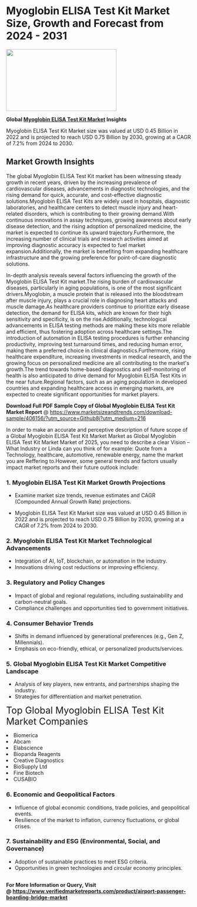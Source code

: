 <H1>Myoglobin ELISA Test Kit Market Size, Growth and Forecast from 2024 - 2031</H1><img class="aligncenter size-medium wp-image-584254" src="https://thirdeyenews.in/wp-content/uploads/2024/09/Global-Market-Research-300x168.jpeg" alt="" width="300" height="168" /><p><strong>Global&nbsp;<a href="https://www.marketsizeandtrends.com/download-sample/406156/?utm_source=Github8j?utm_medium=216">Myoglobin ELISA Test Kit Market</a> Insights</strong></p><p>Myoglobin ELISA Test Kit Market size was valued at USD 0.45 Billion in 2022 and is projected to reach USD 0.75 Billion by 2030, growing at a CAGR of 7.2% from 2024 to 2030.</p><p><h2>Market Growth Insights</h2> <p>The global Myoglobin ELISA Test Kit market has been witnessing steady growth in recent years, driven by the increasing prevalence of cardiovascular diseases, advancements in diagnostic technologies, and the rising demand for quick, accurate, and cost-effective diagnostic solutions.Myoglobin ELISA Test Kits are widely used in hospitals, diagnostic laboratories, and healthcare centers to detect muscle injury and heart-related disorders, which is contributing to their growing demand.With continuous innovations in assay techniques, growing awareness about early disease detection, and the rising adoption of personalized medicine, the market is expected to continue its upward trajectory.Furthermore, the increasing number of clinical trials and research activities aimed at improving diagnostic accuracy is expected to fuel market expansion.Additionally, the market is benefiting from expanding healthcare infrastructure and the growing preference for point-of-care diagnostic solutions.</p> <p>In-depth analysis reveals several factors influencing the growth of the Myoglobin ELISA Test Kit market.The rising burden of cardiovascular diseases, particularly in aging populations, is one of the most significant drivers.Myoglobin, a muscle protein that is released into the bloodstream after muscle injury, plays a crucial role in diagnosing heart attacks and muscle damage.As healthcare providers continue to prioritize early disease detection, the demand for ELISA kits, which are known for their high sensitivity and specificity, is on the rise.Additionally, technological advancements in ELISA testing methods are making these kits more reliable and efficient, thus fostering adoption across healthcare settings.The introduction of automation in ELISA testing procedures is further enhancing productivity, improving test turnaround times, and reducing human error, making them a preferred choice in clinical diagnostics.Furthermore, rising healthcare expenditure, increasing investments in medical research, and the growing focus on personalized medicine are all contributing to the market's growth.The trend towards home-based diagnostics and self-monitoring of health is also anticipated to drive demand for Myoglobin ELISA Test Kits in the near future.Regional factors, such as an aging population in developed countries and expanding healthcare access in emerging markets, are expected to create significant opportunities for market players.<p><span class=""><strong>Download Full PDF Sample Copy of Global Myoglobin ELISA Test Kit Market Report</strong> @ <a href="https://www.marketsizeandtrends.com/download-sample/406156/?utm_source=Github8j?utm_medium=216" target="_blank">https://www.marketsizeandtrends.com/download-sample/406156/?utm_source=Github8j?utm_medium=216</a></span></p><p>In order to make an accurate and perceptive description of future scope of a Global&nbsp;Myoglobin ELISA Test Kit Market Market as Global&nbsp;Myoglobin ELISA Test Kit Market Market of 2025, you need to describe a clear Vision &ndash; What Industry or Linda can you think of for example: Quote from a Technology, healthcare, automotive, renewable energy, name the market you are Reffering to.However, some general trends and factors usually impact market reports and their future outlook include:</p><h3>1.&nbsp;<strong>Myoglobin ELISA Test Kit Market Growth Projections</strong></h3><ul><li>Examine market size trends, revenue estimates and CAGR (Compounded Annual Growth Rate) projections.</li><li><p>Myoglobin ELISA Test Kit Market size was valued at USD 0.45 Billion in 2022 and is projected to reach USD 0.75 Billion by 2030, growing at a CAGR of 7.2% from 2024 to 2030.</p></li></ul><h3>2.&nbsp;<strong>Myoglobin ELISA Test Kit Market Technological Advancements</strong></h3><ul><li>Integration of AI, IoT, blockchain, or automation in the industry.</li><li>Innovations driving cost reductions or improving efficiency.</li></ul><h3>3.&nbsp;<strong>Regulatory and Policy Changes</strong></h3><ul><li>Impact of global and regional regulations, including sustainability and carbon-neutral goals.</li><li>Compliance challenges and opportunities tied to government initiatives.</li></ul><h3>4.&nbsp;<strong>Consumer Behavior Trends</strong></h3><ul><li>Shifts in demand influenced by generational preferences (e.g., Gen Z, Millennials).</li><li>Emphasis on eco-friendly, ethical, or personalized products/services.</li></ul><h3>5.&nbsp;<strong>Global Myoglobin ELISA Test Kit Market Competitive Landscape</strong></h3><ul><li>Analysis of key players, new entrants, and partnerships shaping the industry.</li><li>Strategies for differentiation and market penetration.</li></ul><p data-pm-slice="1 1 []"><span style="color: inherit; font-family: inherit; font-size: 25px;">Top Global Myoglobin ELISA Test Kit Market Companies</span></p><div class="" data-test-id=""><p><li>Biomerica</li><li> Abcam</li><li> Elabscience</li><li> Biopanda Reagents</li><li> Creative Diagnostics</li><li> BioSupply Ltd</li><li> Fine Biotech</li><li> CUSABIO</li></p></div><h3>6.&nbsp;<strong>Economic and Geopolitical Factors</strong></h3><ul><li>Influence of global economic conditions, trade policies, and geopolitical events.</li><li>Resilience of the market to inflation, currency fluctuations, or global crises.</li></ul><h3>7.&nbsp;<strong>Sustainability and ESG (Environmental, Social, and Governance)</strong></h3><ul><li>Adoption of sustainable practices to meet ESG criteria.</li><li>Opportunities in green technologies and circular economy principles.</li></ul><h2><strong style="font-size: 14px;">For More Information or Query, Visit @&nbsp;</strong><a style="background-color: #ffffff; font-size: 14px;" href="https://www.marketsizeandtrends.com/report/myoglobin-elisa-test-kit-market/" target="_blank">https://www.verifiedmarketreports.com/product/airport-passenger-boarding-bridge-market</a></h2>